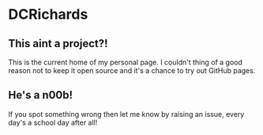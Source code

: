# DCRichards

## This aint a project?!
This is the current home of my personal page. I couldn't thing of a good reason not to keep it open source and it's a chance to try out GitHub pages.

## He's a n00b!

If you spot something wrong then let me know by raising an issue, every day's a school day after all!